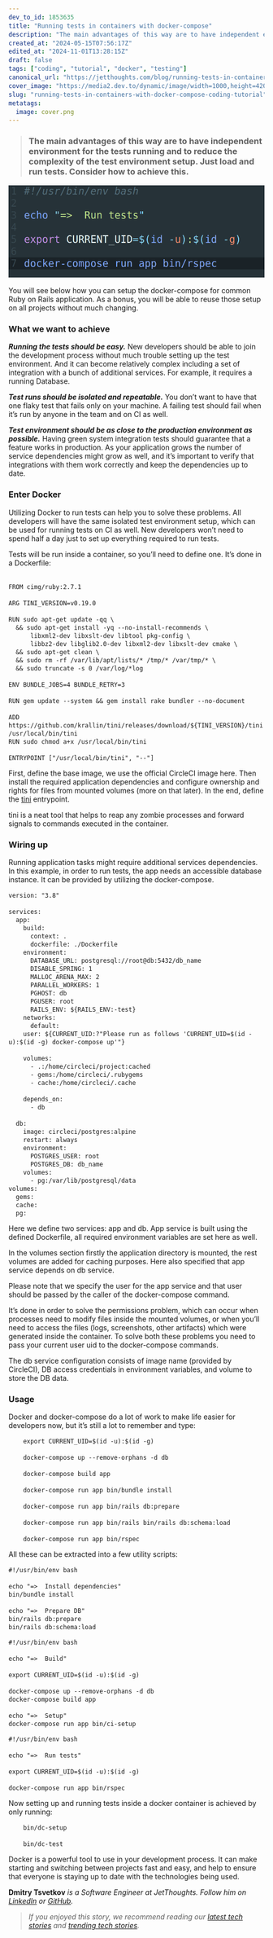 ```yaml
---
dev_to_id: 1853635
title: "Running tests in containers with docker-compose"
description: "The main advantages of this way are to have independent environment for the tests running..."
created_at: "2024-05-15T07:56:17Z"
edited_at: "2024-11-01T13:28:15Z"
draft: false
tags: ["coding", "tutorial", "docker", "testing"]
canonical_url: "https://jetthoughts.com/blog/running-tests-in-containers-with-docker-compose-coding-tutorial/"
cover_image: "https://media2.dev.to/dynamic/image/width=1000,height=420,fit=cover,gravity=auto,format=auto/https%3A%2F%2Fraw.githubusercontent.com%2Fjetthoughts%2Fjetthoughts.github.io%2Fmaster%2Fstatic%2Fassets%2Fimg%2Fblog%2Frunning-tests-in-containers-with-docker-compose-coding-tutorial%2Ffile_0.png"
slug: "running-tests-in-containers-with-docker-compose-coding-tutorial"
metatags:
  image: cover.png
---
```

> ### The main advantages of this way are to have independent environment for the tests running and to reduce the complexity of the test environment setup. Just load and run tests. Consider how to achieve this.

![](file_0.png)

You will see below how you can setup the docker-compose for common Ruby on Rails application. As a bonus, you will be able to reuse those setup on all projects without much changing.

### What we want to achieve

***Running the tests should be easy.*** New developers should be able to join the development process without much trouble setting up the test environment. And it can become relatively complex including a set of integration with a bunch of additional services. For example, it requires a running Database.

***Test runs should be isolated and repeatable.*** You don’t want to have that one flaky test that fails only on your machine. A failing test should fail when it’s run by anyone in the team and on CI as well.

***Test environment should be as close to the production environment as possible.*** Having green system integration tests should guarantee that a feature works in production. As your application grows the number of service dependencies might grow as well, and it’s important to verify that integrations with them work correctly and keep the dependencies up to date.

### Enter Docker

Utilizing Docker to run tests can help you to solve these problems. All developers will have the same isolated test environment setup, which can be used for running tests on CI as well. New developers won’t need to spend half a day just to set up everything required to run tests.

Tests will be run inside a container, so you’ll need to define one. It’s done in a Dockerfile:

```

FROM cimg/ruby:2.7.1

ARG TINI_VERSION=v0.19.0

RUN sudo apt-get update -qq \
  && sudo apt-get install -yq --no-install-recommends \
      libxml2-dev libxslt-dev libtool pkg-config \
      libbz2-dev libglib2.0-dev libxml2-dev libxslt-dev cmake \
  && sudo apt-get clean \
  && sudo rm -rf /var/lib/apt/lists/* /tmp/* /var/tmp/* \
  && sudo truncate -s 0 /var/log/*log

ENV BUNDLE_JOBS=4 BUNDLE_RETRY=3

RUN gem update --system && gem install rake bundler --no-document

ADD https://github.com/krallin/tini/releases/download/${TINI_VERSION}/tini /usr/local/bin/tini
RUN sudo chmod a+x /usr/local/bin/tini

ENTRYPOINT ["/usr/local/bin/tini", "--"]
```

First, define the base image, we use the official CircleCI image here. Then install the required application dependencies and configure ownership and rights for files from mounted volumes (more on that later). In the end, define the [tini](https://github.com/krallin/tini) entrypoint.

tini is a neat tool that helps to reap any zombie processes and forward signals to commands executed in the container.

### Wiring up

Running application tasks might require additional services dependencies. In this example, in order to run tests, the app needs an accessible database instance. It can be provided by utilizing the docker-compose.

```
version: "3.8"

services:
  app:
    build:
      context: .
      dockerfile: ./Dockerfile
    environment:
      DATABASE_URL: postgresql://root@db:5432/db_name
      DISABLE_SPRING: 1
      MALLOC_ARENA_MAX: 2
      PARALLEL_WORKERS: 1
      PGHOST: db
      PGUSER: root
      RAILS_ENV: ${RAILS_ENV:-test}
    networks:
      default:
    user: ${CURRENT_UID:?"Please run as follows 'CURRENT_UID=$(id -u):$(id -g) docker-compose up'"}

    volumes:
      - .:/home/circleci/project:cached
      - gems:/home/circleci/.rubygems
      - cache:/home/circleci/.cache

    depends_on:
      - db

  db:
    image: circleci/postgres:alpine
    restart: always
    environment:
      POSTGRES_USER: root
      POSTGRES_DB: db_name
    volumes:
      - pg:/var/lib/postgresql/data
volumes:
  gems:
  cache:
  pg:
```

Here we define two services: app and db. App service is built using the defined Dockerfile, all required environment variables are set here as well.

In the volumes section firstly the application directory is mounted, the rest volumes are added for caching purposes. Here also specified that app service depends on db service.

Please note that we specify the user for the app service and that user should be passed by the caller of the docker-compose command.

It’s done in order to solve the permissions problem, which can occur when processes need to modify files inside the mounted volumes, or when you’ll need to access the files (logs, screenshots, other artifacts) which were generated inside the container. To solve both these problems you need to pass your current user uid to the docker-compose commands.

The db service configuration consists of image name (provided by CircleCI), DB access credentials in environment variables, and volume to store the DB data.

### Usage

Docker and docker-compose do a lot of work to make life easier for developers now, but it’s still a lot to remember and type:
```
    export CURRENT_UID=$(id -u):$(id -g)

    docker-compose up --remove-orphans -d db

    docker-compose build app

    docker-compose run app bin/bundle install

    docker-compose run app bin/rails db:prepare

    docker-compose run app bin/rails bin/rails db:schema:load

    docker-compose run app bin/rspec
```
All these can be extracted into a few utility scripts:

```
#!/usr/bin/env bash

echo "=>  Install dependencies"
bin/bundle install

echo "=>  Prepare DB"
bin/rails db:prepare
bin/rails db:schema:load
```

```
#!/usr/bin/env bash

echo "=>  Build"

export CURRENT_UID=$(id -u):$(id -g)

docker-compose up --remove-orphans -d db
docker-compose build app

echo "=>  Setup"
docker-compose run app bin/ci-setup
```

```
#!/usr/bin/env bash

echo "=>  Run tests"

export CURRENT_UID=$(id -u):$(id -g)

docker-compose run app bin/rspec
```

Now setting up and running tests inside a docker container is achieved by only running:
```
    bin/dc-setup

    bin/dc-test
```
Docker is a powerful tool to use in your development process. It can make starting and switching between projects fast and easy, and help to ensure that everyone is staying up to date with the technologies being used.

**Dmitry Tsvetkov** *is a Software Engineer at JetThoughts. Follow him on [LinkedIn](https://www.linkedin.com/in/dmitry-tsvetkov-a374095a/) or [GitHub](https://github.com/vlaew).*
>  *If you enjoyed this story, we recommend reading our [latest tech stories](https://jtway.co/latest) and [trending tech stories](https://jtway.co/trending).*
